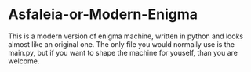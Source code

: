 # Asfaleia-or-Modern-Enigma
This is a modern version of enigma machine, written in python and looks almost like an original one.
The only file you would normally use is the main.py, but if you want to shape the machine for youself, than you are welcome.

